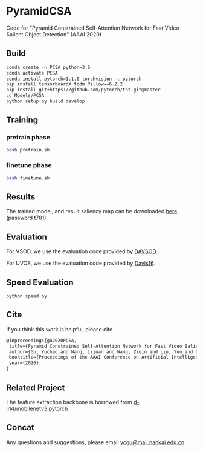 # PyramidCSA

Code for "Pyramid Constrained Self-Attention Network for Fast Video Salient Object Detection" (AAAI 2020)

## Build

```bash
conda create -n PCSA python=3.6
conda activate PCSA
conda install pytorch=1.1.0 torchvision -c pytorch
pip install tensorboardX tqdm Pillow==6.2.2
pip install git+https://github.com/pytorch/tnt.git@master
cd Models/PCSA
python setup.py build develop
```

## Training

### pretrain phase
```bash
bash pretrain.sh
```
### finetune phase
```bash
bash finetune.sh
```

## Results
The trained model, and result saliency map can be downloaded [here](https://pan.baidu.com/s/1bktiBwBUprIpfstK9fDehg) (password t781).

## Evaluation
For VSOD, we use the evaluation code provided by [DAVSOD](https://github.com/DengPingFan/DAVSOD).

For UVOS, we use the evaluation code provided by [Davis16](https://github.com/fperazzi/davis).

## Speed Evaluation
```python3
python speed.py
```

## Cite
If you think this work is helpful, please cite
```latex
@inproceedings{gu2020PCSA,
 title={Pyramid Constrained Self-Attention Network for Fast Video Salient Object Detection},
 author={Gu, Yuchao and Wang, Lijuan and Wang, Ziqin and Liu, Yun and Cheng, Ming-Ming and Lu, Shao-Ping},
 booktitle={Proceedings of the AAAI Conference on Artificial Intelligence},
 year={2020},
}
```

## Related Project
The feature extraction backbone is borrowed from [d-li14/mobilenetv3.pytorch](https://github.com/d-li14/mobilenetv3.pytorch)

## Concat
Any questions and suggestions, please email [ycgu@mail.nankai.edu.cn](ycgu@mail.nankai.edu.cn).

